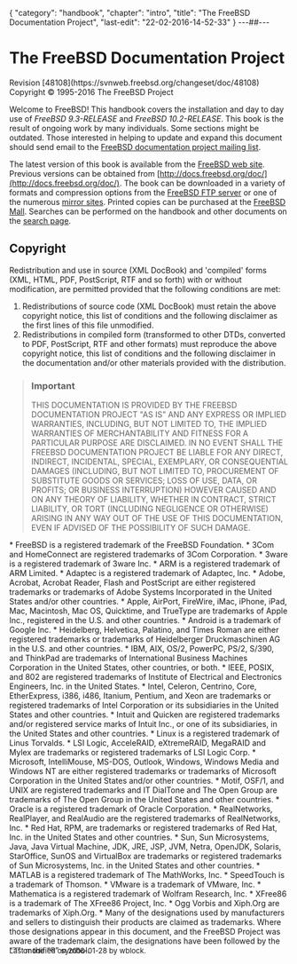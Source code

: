 {
	"category": "handbook",
	"chapter": "intro",
	"title": "The FreeBSD Documentation Project",
	"last-edit": "22-02-2016-14-52-33"
}
---##---
# The FreeBSD Documentation Project

<div class="intro" markdown="1">
Revision [48108](https://svnweb.freebsd.org/changeset/doc/48108)
Copyright © 1995-2016 The FreeBSD Project

Welcome to FreeBSD! This handbook covers the installation and day to day use of *FreeBSD 9.3-RELEASE* and *FreeBSD 10.2-RELEASE*. This book is the result of ongoing work by many individuals. Some sections might be outdated. Those interested in helping to update and expand this document should send email to the [FreeBSD documentation project mailing list](http://lists.freebsd.org/mailman/listinfo/freebsd-doc).

The latest version of this book is available from the [FreeBSD web site](http://www.freebsd.org/). Previous versions can be obtained from [http://docs.freebsd.org/doc/](http://docs.freebsd.org/doc/). The book can be downloaded in a variety of formats and compression options from the [FreeBSD FTP server](ftp://ftp.freebsd.org/pub/FreeBSD/doc/) or one of the numerous [mirror sites](https://www.freebsd.org/doc/handbook/book.html#mirrors-ftp). Printed copies can be purchased at the [FreeBSD Mall](http://www.freebsdmall.com/). Searches can be performed on the handbook and other documents on the [search page](https://www.freebsd.org/search/index.html).
</div>

## Copyright
Redistribution and use in source (XML DocBook) and 'compiled' forms (XML, HTML, PDF, PostScript, RTF and so forth) with or without modification, are permitted provided that the following conditions are met:

1. Redistributions of source code (XML DocBook) must retain the above copyright notice, this list of conditions and the following disclaimer as the first lines of this file unmodified.
2. Redistributions in compiled form (transformed to other DTDs, converted to PDF, PostScript, RTF and other formats) must reproduce the above copyright notice, this list of conditions and the following disclaimer in the documentation and/or other materials provided with the distribution.


> ### Important
> THIS DOCUMENTATION IS PROVIDED BY THE FREEBSD DOCUMENTATION PROJECT "AS IS" AND ANY EXPRESS OR IMPLIED WARRANTIES, INCLUDING, BUT NOT LIMITED TO, THE IMPLIED WARRANTIES OF MERCHANTABILITY AND FITNESS FOR A PARTICULAR PURPOSE ARE DISCLAIMED. IN NO EVENT SHALL THE FREEBSD DOCUMENTATION PROJECT BE LIABLE FOR ANY DIRECT, INDIRECT, INCIDENTAL, SPECIAL, EXEMPLARY, OR CONSEQUENTIAL DAMAGES (INCLUDING, BUT NOT LIMITED TO, PROCUREMENT OF SUBSTITUTE GOODS OR SERVICES; LOSS OF USE, DATA, OR PROFITS; OR BUSINESS INTERRUPTION) HOWEVER CAUSED AND ON ANY THEORY OF LIABILITY, WHETHER IN CONTRACT, STRICT LIABILITY, OR TORT (INCLUDING NEGLIGENCE OR OTHERWISE) ARISING IN ANY WAY OUT OF THE USE OF THIS DOCUMENTATION, EVEN IF ADVISED OF THE POSSIBILITY OF SUCH DAMAGE.

<div class="disclaimer" markdown="1">
* FreeBSD is a registered trademark of the FreeBSD Foundation.
* 3Com and HomeConnect are registered trademarks of 3Com Corporation.
* 3ware is a registered trademark of 3ware Inc.
* ARM is a registered trademark of ARM Limited.
* Adaptec is a registered trademark of Adaptec, Inc.
* Adobe, Acrobat, Acrobat Reader, Flash and PostScript are either registered trademarks or trademarks of Adobe Systems Incorporated in the United States and/or other countries.
* Apple, AirPort, FireWire, iMac, iPhone, iPad, Mac, Macintosh, Mac OS, Quicktime, and TrueType are trademarks of Apple Inc., registered in the U.S. and other countries.
* Android is a trademark of Google Inc.
* Heidelberg, Helvetica, Palatino, and Times Roman are either registered trademarks or trademarks of Heidelberger Druckmaschinen AG in the U.S. and other countries.
* IBM, AIX, OS/2, PowerPC, PS/2, S/390, and ThinkPad are trademarks of International Business Machines Corporation in the United States, other countries, or both.
* IEEE, POSIX, and 802 are registered trademarks of Institute of Electrical and Electronics Engineers, Inc. in the United States.
* Intel, Celeron, Centrino, Core, EtherExpress, i386, i486, Itanium, Pentium, and Xeon are trademarks or registered trademarks of Intel Corporation or its subsidiaries in the United States and other countries.
* Intuit and Quicken are registered trademarks and/or registered service marks of Intuit Inc., or one of its subsidiaries, in the United States and other countries.
* Linux is a registered trademark of Linus Torvalds.
* LSI Logic, AcceleRAID, eXtremeRAID, MegaRAID and Mylex are trademarks or registered trademarks of LSI Logic Corp.
* Microsoft, IntelliMouse, MS-DOS, Outlook, Windows, Windows Media and Windows NT are either registered trademarks or trademarks of Microsoft Corporation in the United States and/or other countries.
* Motif, OSF/1, and UNIX are registered trademarks and IT DialTone and The Open Group are trademarks of The Open Group in the United States and other countries.
* Oracle is a registered trademark of Oracle Corporation.
* RealNetworks, RealPlayer, and RealAudio are the registered trademarks of RealNetworks, Inc.
* Red Hat, RPM, are trademarks or registered trademarks of Red Hat, Inc. in the United States and other countries.
* Sun, Sun Microsystems, Java, Java Virtual Machine, JDK, JRE, JSP, JVM, Netra, OpenJDK, Solaris, StarOffice, SunOS and VirtualBox are trademarks or registered trademarks of Sun Microsystems, Inc. in the United States and other countries.
* MATLAB is a registered trademark of The MathWorks, Inc.
* SpeedTouch is a trademark of Thomson.
* VMware is a trademark of VMware, Inc.
* Mathematica is a registered trademark of Wolfram Research, Inc.
* XFree86 is a trademark of The XFree86 Project, Inc.
* Ogg Vorbis and Xiph.Org are trademarks of Xiph.Org.
* Many of the designations used by manufacturers and sellers to distinguish their products are claimed as trademarks. Where those designations appear in this document, and the FreeBSD Project was aware of the trademark claim, the designations have been followed by the “™” or the “®” symbol.
</div>

<div style="position: relative;top: -16px;font-size: .8125rem;">
Last modified on 2016-01-28 by wblock.
</div>